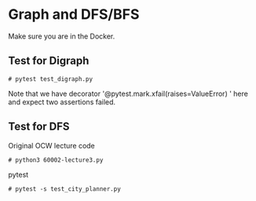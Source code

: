 # Graph and DFS/BFS

Make sure you are in the Docker.

## Test for Digraph

```
# pytest test_digraph.py
```

Note that we have decorator '@pytest.mark.xfail(raises=ValueError) ' here 
and expect two assertions failed.


## Test for DFS

Original OCW lecture code
```
# python3 60002-lecture3.py
```

pytest
```
# pytest -s test_city_planner.py
```
